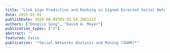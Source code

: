 ```yaml
---
title: "Link Sign Prediction and Ranking in Signed Directed Social Networks"
date: 2015-01-01
publishDate: 2020-08-09T05:55:58.266121Z
authors: ["Dongjin Song", "David A. Meyer"]
publication_types: ["2"]
abstract: ""
featured: False
publication: "*Social Networks Analysis and Mining (SNAM)*"
---
```


